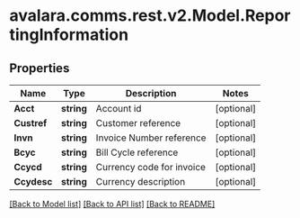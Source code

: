 
# avalara.comms.rest.v2.Model.ReportingInformation

## Properties

Name | Type | Description | Notes
------------ | ------------- | ------------- | -------------
**Acct** | **string** | Account id | [optional] 
**Custref** | **string** | Customer reference | [optional] 
**Invn** | **string** | Invoice Number reference | [optional] 
**Bcyc** | **string** | Bill Cycle reference | [optional] 
**Ccycd** | **string** | Currency code for invoice | [optional] 
**Ccydesc** | **string** | Currency description | [optional] 

[[Back to Model list]](../README.md#documentation-for-models)
[[Back to API list]](../README.md#documentation-for-api-endpoints)
[[Back to README]](../README.md)

